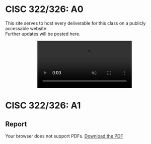 # CISC 322/326: A0
This site serves to host every deliverable for this class on a publicly accessable website.  
Further updates will be posted here.

<div style="width: 100%">
<video muted autoplay loop style="display: block; margin: 0 auto">
<source src="https://github.com/jdhickey/echo-cowsay/raw/refs/heads/main/media/bird_dance.mp4" type="video/mp4">
</video>
</div>

# CISC 322/326: A1
## Report
<object
	data="https://github.com/jdhickey/echo-cowsay/raw/refs/heads/main/media/A1_Report.pdf"
	type="application/pdf"
	width="100%"
	height="100%"
	aria-labelledby="PDF document"
	title="Embedded PDF Viewer">
	<p>
		Your browser does not support PDFs.
		<a href="https://github.com/jdhickey/echo-cowsay/raw/refs/heads/main/media/A1_Report.pdf">
			Download the PDF
		</a>
	</p>
</object>
